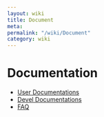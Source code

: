 ```yaml
---
layout: wiki
title: Document
meta: 
permalink: "/wiki/Document"
category: wiki
---
```

<!-- Name: Document -->
<!-- Version: 3 -->
<!-- Author: valleegr -->

# Documentation

 * [User Documentations](/wiki/Support/)
 * [Devel Documentations](/wiki/DevelDocs/)
 * [FAQ](/wiki/faq/)
